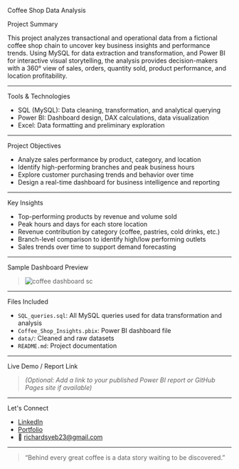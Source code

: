Coffee Shop Data Analysis

 Project Summary

This project analyzes transactional and operational data from a fictional coffee shop chain to uncover key business insights and performance trends. Using MySQL for data extraction and transformation, and Power BI for interactive visual storytelling, the analysis provides decision-makers with a 360° view of sales, orders, quantity sold, product performance, and location profitability.

---

Tools & Technologies

- SQL (MySQL): Data cleaning, transformation, and analytical querying
- Power BI: Dashboard design, DAX calculations, data visualization
- Excel: Data formatting and preliminary exploration

---

 Project Objectives

- Analyze sales performance by product, category, and location  
- Identify high-performing branches and peak business hours  
- Explore customer purchasing trends and behavior over time   
- Design a real-time dashboard for business intelligence and reporting

---

Key Insights

- Top-performing products by revenue and volume sold
- Peak hours and days for each store location
- Revenue contribution by category (coffee, pastries, cold drinks, etc.)
- Branch-level comparison to identify high/low performing outlets
- Sales trends over time to support demand forecasting

---

Sample Dashboard Preview

> ![coffee dashboard sc](https://github.com/user-attachments/assets/e358d1d0-708f-47a1-b8bf-3decace695fe)


---

  Files Included

- `SQL_queries.sql`: All MySQL queries used for data transformation and analysis  
- `Coffee_Shop_Insights.pbix`: Power BI dashboard file  
- `data/`: Cleaned and raw datasets  
- `README.md`: Project documentation  

---

 Live Demo / Report Link

> *(Optional: Add a link to your published Power BI report or GitHub Pages site if available)*

---

 Let's Connect

- [LinkedIn](https://www.linkedin.com/in/richardyeboah1)
- [Portfolio](https://yourwebsite.com)
- 📧 richardsyeb23@gmail.com

---

> “Behind every great coffee is a data story waiting to be discovered.”  


